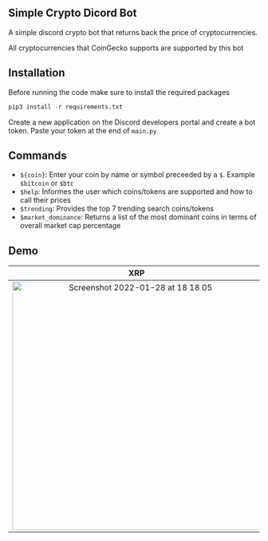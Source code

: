 ## Simple Crypto Dicord Bot
A simple discord crypto bot that returns back the price of cryptocurrencies.

All cryptocurrencies that CoinGecko supports are supported by this bot

## Installation
Before running the code make sure to install the required packages

```python
pip3 install -r requirements.txt
```

Create a new application on the Discord developers portal and create a bot token. Paste your token at the end of `main.py`

## Commands
- `${coin}`: Enter your coin by name or symbol preceeded by a `$`. Example `$bitcoin` or `$btc`
- `$help`: Informes the user which coins/tokens are supported and how to call their prices
- `$trending`: Provides the top 7 trending search coins/tokens 
- `$market_dominance`: Returns a list of the most dominant coins in terms of overall market cap percentage

## Demo
XRP |  Bitcoin
:-------------------------:|:-------------------------:
<img width="498" alt="Screenshot 2022-01-28 at 18 18 05" src="https://user-images.githubusercontent.com/64978825/151600552-57b17b32-fc18-4277-9cda-e0cdb7a5d677.png">|<img width="482" alt="Screenshot 2022-01-28 at 18 18 22" src="https://user-images.githubusercontent.com/64978825/151600559-514f1127-fed1-4c39-bb02-0fcfcdb68e78.png">|
